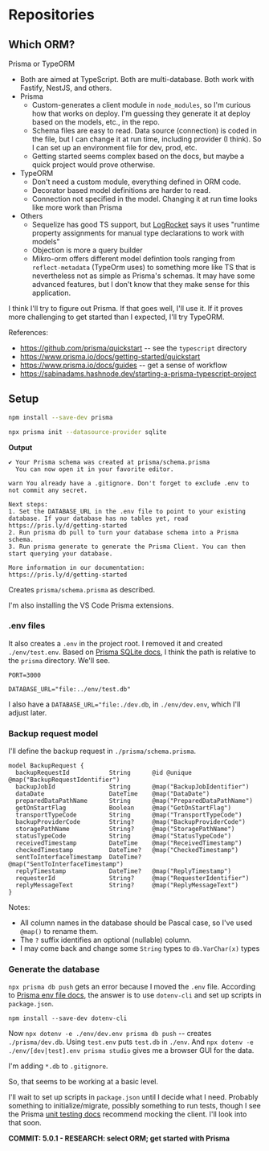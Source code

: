 # Repositories

## Which ORM?

Prisma or TypeORM
* Both are aimed at TypeScript. Both are multi-database. Both work with Fastify, NestJS, and others.
* Prisma
   * Custom-generates a client module in `node_modules`, so I'm curious how that works on deploy. I'm guessing they generate it at deploy based on the models, etc., in the repo.
   * Schema files are easy to read. Data source (connection) is coded in the file, but I can change it at run time, including provider (I think). So I can set up an environment file for dev, prod, etc.
   * Getting started seems complex based on the docs, but maybe a quick project would prove otherwise.
* TypeORM
   * Don't need a custom module, everything defined in ORM code.
   * Decorator based model definitions are harder to read.
   * Connection not specified in the model. Changing it at run time looks like more work than Prisma
* Others
   * Sequelize has good TS support, but [LogRocket](https://blog.logrocket.com/best-typescript-orms) says it uses "runtime property assignments for manual type declarations to work with models"
   * Objection is more a query builder
   * Mikro-orm offers different model defintion tools ranging from `reflect-metadata` (TypeOrm uses) to something more like TS that is nevertheless not as simple as Prisma's schemas. It may have some advanced features, but I don't know that they make sense for this application.

I think I'll try to figure out Prisma. If that goes well, I'll use it. If it proves more challenging to get started than I expected, I'll try TypeORM.

References:
* https://github.com/prisma/quickstart -- see the `typescript` directory
* https://www.prisma.io/docs/getting-started/quickstart
* https://www.prisma.io/docs/guides -- get a sense of workflow
* https://sabinadams.hashnode.dev/starting-a-prisma-typescript-project

## Setup
```bash
npm install --save-dev prisma

npx prisma init --datasource-provider sqlite
```

**Output**
```
✔ Your Prisma schema was created at prisma/schema.prisma
  You can now open it in your favorite editor.

warn You already have a .gitignore. Don't forget to exclude .env to not commit any secret.

Next steps:
1. Set the DATABASE_URL in the .env file to point to your existing database. If your database has no tables yet, read https://pris.ly/d/getting-started
2. Run prisma db pull to turn your database schema into a Prisma schema.
3. Run prisma generate to generate the Prisma Client. You can then start querying your database.

More information in our documentation:
https://pris.ly/d/getting-started
```

Creates `prisma/schema.prisma` as described.

I'm also installing the VS Code Prisma extensions.

### .env files
It also creates a `.env` in the project root. I removed it and created `./env/test.env`. Based on [Prisma SQLite docs](https://www.prisma.io/docs/concepts/database-connectors/sqlite), I think the path is relative to the `prisma` directory. We'll see.

```
PORT=3000

DATABASE_URL="file:../env/test.db"
```

I also have a `DATABASE_URL="file:./dev.db`, in `./env/dev.env`, which I'll adjust later. 

### Backup request model
I'll define the backup request in `./prisma/schema.prisma`.

```
model BackupRequest {
  backupRequestId           String      @id @unique @map("BackupRequestIdentifier")
  backupJobId               String      @map("BackupJobIdentifier")
  dataDate                  DateTime    @map("DataDate")
  preparedDataPathName      String      @map("PreparedDataPathName")
  getOnStartFlag            Boolean     @map("GetOnStartFlag")
  transportTypeCode         String      @map("TransportTypeCode")
  backupProviderCode        String?     @map("BackupProviderCode")
  storagePathName           String?     @map("StoragePathName")
  statusTypeCode            String      @map("StatusTypeCode")
  receivedTimestamp         DateTime    @map("ReceivedTimestamp")
  checkedTimestamp          DateTime?   @map("CheckedTimestamp")
  sentToInterfaceTimestamp  DateTime?   @map("SentToInterfaceTimestamp")
  replyTimestamp            DateTime?   @map("ReplyTimestamp")
  requesterId               String?     @map("RequesterIdentifier")
  replyMessageText          String?     @map("ReplyMessageText")
}
```

Notes:
* All column names in the database should be Pascal case, so I've used `@map()` to rename them. 
* The `?` suffix identifies an optional (nullable) column. 
* I may come back and change some `String` types to `db.VarChar(x)` types

### Generate the database

`npx prisma db push` gets an error because I moved the `.env` file. According to [Prisma env file docs](https://www.prisma.io/docs/guides/development-environment/environment-variables/using-multiple-env-files), the answer is to use `dotenv-cli` and set up scripts in `package.json`.

`npm install --save-dev dotenv-cli`

Now `npx dotenv -e ./env/dev.env prisma db push` -- creates `./prisma/dev.db`. Using `test.env` puts `test.db` in `./env`.
And `npx dotenv -e ./env/[dev|test].env prisma studio` gives me a browser GUI for the data.

I'm adding `*.db` to `.gitignore`.

So, that seems to be working at a basic level.

I'll wait to set up scripts in `package.json` until I decide what I need. Probably something to initialize/migrate, possibly something to run tests, though I see the Prisma [unit testing docs](https://www.prisma.io/docs/guides/testing/unit-testing) recommend mocking the client. I'll look into that soon.

**COMMIT: 5.0.1 - RESEARCH: select ORM; get started with Prisma**